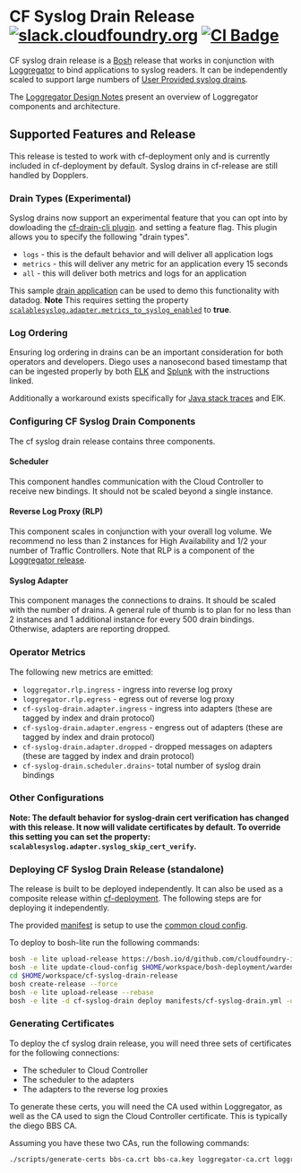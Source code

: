 # CF Syslog Drain Release [![slack.cloudfoundry.org][slack-badge]][loggregator-slack] [![CI Badge][ci-badge]][ci-pipeline]

CF syslog drain release is a [Bosh][bosh] release that works in conjunction with
[Loggregator][loggregator] to bind applications to syslog readers. It can be
independently scaled to support large numbers of [User Provided syslog
drains][syslog-drain-docs].

The [Loggregator Design Notes][loggregator-design-notes] present an overview
of Loggregator components and architecture.

## Supported Features and Release
This release is tested to work with cf-deployment only and is currently included
in cf-deployment by default. Syslog drains in cf-release are still handled by
Dopplers.

### Drain Types (Experimental)
Syslog drains now support an experimental feature that you can opt into by dowloading
the [cf-drain-cli plugin](https://github.com/cloudfoundry-incubator/cf-drain-cli). and 
setting a feature flag. This plugin allows you to specify the following "drain types".

 * `logs` - this is the default behavior and will deliver all application logs
 * `metrics` - this will deliver any metric for an application every 15 seconds
 * `all` - this will deliver both metrics and logs for an application

This sample [drain application](https://github.com/cloudfoundry-incubator/loggregator-tools#syslog-to-datadog) can be used to demo this functionality with datadog. **Note** This requires setting the property
[`scalablesyslog.adapter.metrics_to_syslog_enabled`](https://github.com/cloudfoundry/cf-syslog-drain-release/blob/develop/jobs/adapter/spec#L61) to **true**. 



### Log Ordering
Ensuring log ordering in drains can be an important consideration for both operators 
and developers. Diego uses a nanosecond based timestamp that can be ingested properly 
by both [ELK](https://www.elastic.co/guide/en/elasticsearch/reference/5.0/date.html) and [Splunk](https://answers.splunk.com/answers/1946/time-format-and-subseconds.html) with the instructions linked. 

Additionally a workaround exists specifically for [Java stack traces](https://github.com/cloudfoundry/loggregator-release/blob/develop/docs/java-multi-line-work-around.md) and ElK. 

### Configuring CF Syslog Drain Components

The cf syslog drain release contains three components.

#### Scheduler

This component handles communication with the Cloud Controller to receive new
bindings. It should not be scaled beyond a single instance.

#### Reverse Log Proxy (RLP)

This component scales in conjunction with your overall log volume. We
recommend no less than 2 instances for High Availability and 1/2 your number
of Traffic Controllers. Note that RLP is a component of the [Loggregator
release][loggregator].

#### Syslog Adapter

This component manages the connections to drains. It should be scaled with the
number of drains. A general rule of thumb is to plan for no less than 2
instances and 1 additional instance for every 500 drain bindings. Otherwise,
adapters are reporting dropped.

### Operator Metrics

The following new metrics are emitted:

- `loggregator.rlp.ingress` - ingress into reverse log proxy
- `loggregator.rlp.egress` - egress out of reverse log proxy
- `cf-syslog-drain.adapter.ingress` - ingress into adapters (these are tagged by index and drain protocol)
- `cf-syslog-drain.adapter.engress` - engress out of adapters (these are tagged by index and drain protocol)
- `cf-syslog-drain.adapter.dropped` - dropped messages on adapters (these are tagged by index and drain protocol)
- `cf-syslog-drain.scheduler.drains`- total number of syslog drain bindings

### Other Configurations

**Note: The default behavior for syslog-drain cert verification has changed
with this release. It now will validate certificates by default. To override
this setting you can set the property:
`scalablesyslog.adapter.syslog_skip_cert_verify`.**

### Deploying CF Syslog Drain Release (standalone)

The release is built to be deployed independently. It can also be used as a
composite release within [cf-deployment][cf-deployment]. The following steps
are for deploying it independently.

The provided [manifest][sample-manifest] is setup to use the [common cloud
config][common-cloud-config].

To deploy to bosh-lite run the following commands:

```bash
bosh -e lite upload-release https://bosh.io/d/github.com/cloudfoundry-incubator/consul-release
bosh -e lite update-cloud-config $HOME/workspace/bosh-deployment/warden/cloud-config.yml
cd $HOME/workspace/cf-syslog-drain-release
bosh create-release --force
bosh -e lite upload-release --rebase
bosh -e lite -d cf-syslog-drain deploy manifests/cf-syslog-drain.yml -o manifests/fake-ops.yml --vars-store=/tmp/bosh-lite-ss.yml
```

### Generating Certificates

To deploy the cf syslog drain release, you will need three sets of certificates for
the following connections:

- The scheduler to Cloud Controller
- The scheduler to the adapters
- The adapters to the reverse log proxies

To generate these certs, you will need the CA used within Loggregator, as well
as the CA used to sign the Cloud Controller certificate. This is typically
the diego BBS CA.

Assuming you have these two CAs, run the following commands:

```bash
./scripts/generate-certs bbs-ca.crt bbs-ca.key loggregator-ca.crt loggregator-ca.key
```

[slack-badge]:              https://slack.cloudfoundry.org/badge.svg
[loggregator-slack]:        https://cloudfoundry.slack.com/archives/loggregator
[bosh]:                     https://bosh.io
[loggregator]:              https://code.cloudfoundry.org/loggregator
[loggregator-design-notes]: https://code.cloudfoundry.org/loggregator/tree/develop/docs/loggregator-design.md
[syslog-drain-docs]:        https://docs.cloudfoundry.org/devguide/services/log-management.html
[cf-deployment]:            https://code.cloudfoundry.org/cf-deployment
[sample-manifest]:          https://code.cloudfoundry.org/cf-syslog-drain-release/blob/master/manifests/cf-syslog-drain.yml
[common-cloud-config]:      https://code.cloudfoundry.org/bosh-deployment/blob/master/warden/cloud-config.yml
[ci-badge]:                 https://loggregator.ci.cf-app.com/api/v1/teams/main/pipelines/loggregator/jobs/cf-syslog-drain-tests/badge
[ci-pipeline]:              https://loggregator.ci.cf-app.com/teams/main/pipelines/loggregator?groups=cf-syslog-drain
